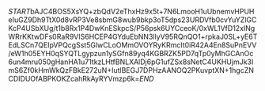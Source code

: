 $START$bAJC4BOS5XsYQ+zbQdV2eThxHz9x5t+7N6LmooH1uUbnemvHPUHeIuGZ9Dh9TtX0d8vRP3Ve8sbmG8wub9bkp3oT5dps23URDVfb0cvYuYZlGCKcP4USbXUg/t1b8Rx1P4DwKnESkpcS/P56psk6UYCceoK/0xWL1VfD12xINgWRrKKtwDFs0RaR9VIS6HCEP4GYduEbNN3llyV95RQnQO1+rpkaJ0SL+yE6TEdLSCn7QEIpVPQcgSst5GlwCLoOMmOVOYRyKRmcIt0iR42A4En8SuPnEVV/eW1h05EYH0qSYQTLgypzun1ySGfn89yq4KGBRZK5PD7qTp0yMhGCAnOc6un4mru050gHanHA1u71tkzLHtfBNLXAlDj6pG1ufZSx8sNetC4UKHUjmJk3ImS6Zf0kHmWkQzFBkE272uN+IutlBEGJ7DPHzAANOQ2PKuvptXN+1hgcZNCDIDUOfABPKOKZcahRkAyRYVmzp6k=$END$
